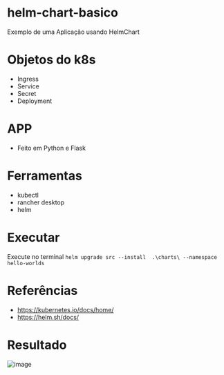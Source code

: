 # helm-chart-basico
Exemplo de uma Aplicação usando HelmChart

# Objetos do k8s
- Ingress
- Service
- Secret
- Deployment

# APP
- Feito em Python e Flask

# Ferramentas
- kubectl
- rancher desktop
- helm

# Executar

Execute no terminal ```helm upgrade src --install  .\charts\ --namespace hello-worlds```

# Referências

* https://kubernetes.io/docs/home/
* https://helm.sh/docs/

# Resultado

![image](https://github.com/phillrog/helm-chart-basico/assets/8622005/a54fd4dd-ca8f-4375-a5b6-8e2a7b470f9d)
